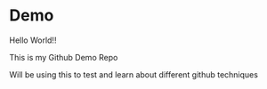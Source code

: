 # Demo

Hello World!!

This is my Github Demo Repo

Will be using this to test and learn about different github techniques